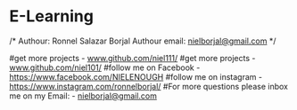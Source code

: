 # E-Learning
/*
	Authour: Ronnel Salazar Borjal
	Authour email: nielborjal@gmail.com
*/


#get more projects - www.github.com/niel111/
#get more projects - www.github.com/niel101/
#follow me on Facebook - https://www.facebook.com/NIELENOUGH
#follow me on instagram - https://www.instagram.com/ronnelborjal/
#For more questions please inbox me on my Email: - nielborjal@gmail.com
